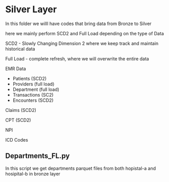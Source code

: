 # Silver Layer
In this folder we willl have codes that bring data from Bronze to Silver

here we mainly perform SCD2 and Full Load depending on the type of Data

SCD2 - Slowly Changing Dimension 2 where we keep track and maintain historical data

Full Load - complete refresh, where we will overwrite the entire data

EMR Data

- Patients (SCD2)
- Providers (full load)
- Department (full load)
- Transactions (SC2)
- Encounters (SCD2)

Claims (SCD2)

CPT (SCD2)

NPI

ICD Codes


## Departments_FL.py
In this script we get departments parquet files from both hopistal-a and hosipital-b in bronze layer

